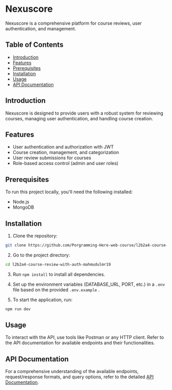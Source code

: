 # Nexuscore

Nexuscore is a comprehensive platform for course reviews, user authentication, and management.

## Table of Contents

- [Introduction](#introduction)
- [Features](#features)
- [Prerequisites](#prerequisites)
- [Installation](#installation)
- [Usage](#usage)
- [API Documentation](#api-documentation)

## Introduction

Nexuscore is designed to provide users with a robust system for reviewing courses, managing user authentication, and handling course creation.

## Features

- User authentication and authorization with JWT
- Course creation, management, and categorization
- User review submissions for courses
- Role-based access control (admin and user roles)

## Prerequisites

To run this project locally, you'll need the following installed:

- Node.js
- MongoDB

## Installation

1. Clone the repository:

```bash
git clone https://github.com/Porgramming-Hero-web-course/l2b2a4-course-review-with-auth-mahmudulmr19.git
```

2. Go to the project directory:

```bash
cd l2b2a4-course-review-with-auth-mahmudulmr19
```

3. Run `npm install` to install all dependencies.
4. Set up the environment variables (DATABASE_URL, PORT, etc.) in a `.env` file based on the provided `.env.example` .

5. To start the application, run:

```bash
npm run dev
```

## Usage

To interact with the API, use tools like Postman or any HTTP client. Refer to the API documentation for available endpoints and their functionalities.

## API Documentation

For a comprehensive understanding of the available endpoints, request/response formats, and query options, refer to the detailed [API Documentation](https://documenter.getpostman.com/view/31351476/2s9YkuZe1d).
